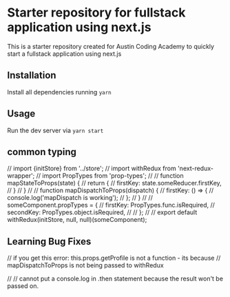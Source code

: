 # Starter repository for fullstack application using next.js

This is a starter repository created for Austin Coding Academy to quickly
start a fullstack application using next.js

## Installation

Install all dependencies running `yarn`

## Usage

Run the dev server via `yarn start`

## common typing
// import {initStore} from '../store';
// import withRedux from 'next-redux-wrapper';
// import PropTypes from 'prop-types';
//
// function mapStateToProps(state) {
//   return {
//     firstKey: state.someReducer.firstKey,
//   }
// }
//
// function mapDispatchToProps(dispatch) {
//   firstKey: () => {
//     console.log('mapDispatch is working');
//   };
// }
//
// someComponent.propTypes = {
//   firstKey: PropTypes.func.isRequired,
//   secondKey: PropTypes.object.isRequired,
//
// };
//
// export default withRedux(initStore, null, null)(someComponent);

## Learning Bug Fixes
// if you get this error: this.props.getProfile is not a function - its because
// mapDispatchToProps is not being passed to withRedux

// // cannot put a console.log in .then statement because the result won't be passed on.
